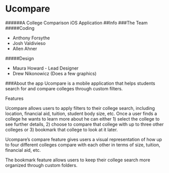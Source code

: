 Ucompare
==================
######A College Comparison iOS Application
##Info
###The Team
#####Coding
- Anthony Forsythe
- Josh Valdivieso
- Allen Ahner

#####Design
- Maura Howard - Lead Designer
- Drew Nikonowicz (Does a few graphics)

###About the app
Ucompare is a mobile application that helps students search for and compare colleges through custom filters.  

Features

Ucompare allows users to apply filters to their college search, including location, financial aid, tuition, student body size, etc. Once a user finds a college he wants to learn more about he can either 1) select the college to see further details, 2) choose to compare that college with up to three other colleges or 3) bookmark that college to look at it later.

Ucompare’s compare feature gives users a visual representation of how up to four different colleges compare with each other in terms of size, tuition, financial aid, etc. 

The bookmark feature allows users to keep their college search more organized through custom folders.


